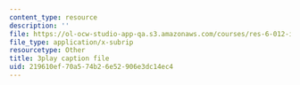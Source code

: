 ```yaml
---
content_type: resource
description: ''
file: https://ol-ocw-studio-app-qa.s3.amazonaws.com/courses/res-6-012-introduction-to-probability-spring-2018/219610ef70a574b26e52906e3dc14ec4_WXIU2tK4qtc.srt
file_type: application/x-subrip
resourcetype: Other
title: 3play caption file
uid: 219610ef-70a5-74b2-6e52-906e3dc14ec4
---
```

